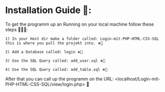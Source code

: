 # Installation Guide 🤯:

To get the programm up an Running on your local machine follow these steps 👨🏼‍💻:

    1) In your Host dir make a folder called: Login-mit-PHP-HTML-CSS-SQL this is where you pull the projekt into. ➕💾

    2) Add a Database called: login ➕💽

    3) Use the SQL Query called: add_user.sql ➕📀

    4) Use the SQL Query called: add_table.sql ➕📀

After that you can call up the programm on the URL: <localhost/Login-mit-PHP-HTML-CSS-SQL/view/login.php> 🤗
